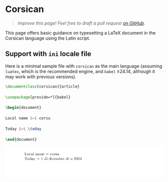 # Corsican

<blockquote>
  <p><em>Improve this page! Feel free to draft a pull request <a href="https://github.com/latex3/babel/tree/docs/docs">on GitHub</a></em>.</p>
</blockquote>

This page offers basic guidance on typesetting a LaTeX document in the
Corsican language using the Latin script.

## Support with `ini` locale file

Here is a minimal sample file with `corsican` as the main language
(assuming `luatex`, which is the recommended engine, and `babel` ≥24.14,
although it may work with previous versions).

```tex
\documentclass[corsican]{article}

\usepackage[provide=*]{babel}

\begin{document}

Local name $=$ corsu

Today $=$ \today

\end{document}
```

![](../media/locale-corsican.png)